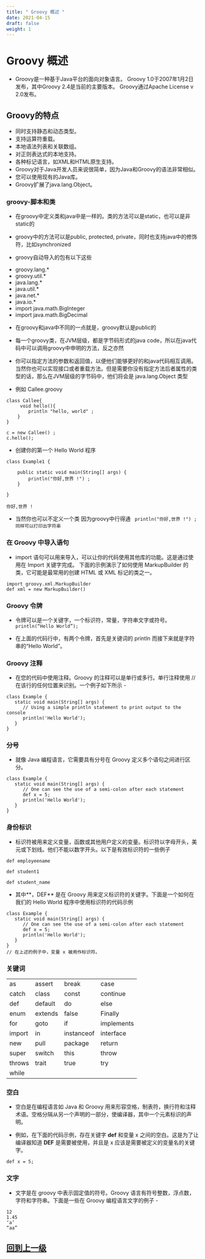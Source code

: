 ```yaml
---
title: " Groovy 概述 "
date: 2021-04-15
draft: false
weight: 1
---
```


# Groovy 概述

+ Groovy是一种基于Java平台的面向对象语言。 Groovy 1.0于2007年1月2日发布，其中Groovy 2.4是当前的主要版本。 Groovy通过Apache License v 2.0发布。

## Groovy的特点

+ 同时支持静态和动态类型。
+ 支持运算符重载。
+ 本地语法列表和关联数组。
+ 对正则表达式的本地支持。
+ 各种标记语言，如XML和HTML原生支持。
+ Groovy对于Java开发人员来说很简单，因为Java和Groovy的语法非常相似。
+ 您可以使用现有的Java库。
+ Groovy扩展了java.lang.Object。


###  groovy-脚本和类

+ 在groovy中定义类和java中是一样的。类的方法可以是static，也可以是非static的

+ groovy中的方法可以是public, protected, private，同时也支持java中的修饰符，比如synchronized

+ groovy自动导入的包有以下这些
* groovy.lang.*
* groovy.util.*
* java.lang.*
* java.util.*
* java.net.*
* java.io.* 
* import java.math.BigInteger 
* import java.math.BigDecimal

+ 在groovy和java中不同的一点就是，groovy默认是public的
+ 每一个groovy类，在JVM层级，都是字节码形式的java code，所以在java代码中可以调用groovy中申明的方法，反之亦然

+ 你可以指定方法的参数和返回值，以便他们能够更好的和java代码相互调用。当然你也可以实现接口或者重载方法。但是需要你没有指定方法后者属性的类型的话，那么在JVM层级的字节码中，他们将会是 java.lang.Object 类型

+ 例如 Callee.groovy

```
class Callee{
     void hello(){
        println "hello, world" ;
    }
}

c = new Callee() ;
c.hello();
```


+ 创建你的第一个 Hello World 程序

```
class Example1 {

    public static void main(String[] args) {
        println("你好,世界 !") ;
    }

}
```

`你好,世界 !`

+ 当然你也可以不定义一个类 因为groovy中行得通
` println("你好,世界 !") ;同样可以打印出字符串`

###  在 Groovy 中导入语句

* import 语句可以用来导入，可以让你的代码使用其他库的功能。这是通过使用在 Import 关键字完成。
下面的示例演示了如何使用 MarkupBuilder 的类，它可能是最常用的创建 HTML 或 XML 标记的类之一。

```
import groovy.xml.MarkupBuilder 
def xml = new MarkupBuilder() 
```

### Groovy 令牌

+ 令牌可以是一个关键字，一个标识符，常量，字符串文字或符号。
`println(“Hello World”);` 

+ 在上面的代码行中，有两个令牌，首先是关键词的 println 而接下来就是字符串的“Hello World”。

### Groovy 注释

 + 在您的代码中使用注释。Groovy 的注释可以是单行或多行。单行注释使用 // 在该行的任何位置来识别。一个例子如下所示 -


```
class Example {
   static void main(String[] args) {
      // Using a simple println statement to print output to the console
      println('Hello World');
   }
}
```

### 分号

+ 就像 Java 编程语言，它需要具有分号在 Groovy 定义多个语句之间进行区分。

```
class Example {
   static void main(String[] args) {
      // One can see the use of a semi-colon after each statement
      def x = 5;
      println('Hello World');  
   }
}
```



### 身份标识



+ 标识符被用来定义变量，函数或其他用户定义的变量。标识符以字母开头，美元或下划线。他们不能以数字开头。以下是有效标识符的一些例子 



```
def employeename  

def student1  

def student_name
```



+ 其中**，DEF** 是在 Groovy 用来定义标识符的关键字。下面是一个如何在我们的 Hello World 程序中使用标识符的代码示例

```
class Example {
   static void main(String[] args) {
      // One can see the use of a semi-colon after each statement
      def x = 5;
      println('Hello World'); 
   }
}
// 在上述的例子中，变量 x 被用作标识符。
```

###  关键词



<table><tbody><tr><td>as</td><td>assert</td><td>break</td><td>case</td></tr><tr><td>catch</td><td>class</td><td>const</td><td>continue</td></tr><tr><td>def</td><td>default</td><td>do</td><td>else</td></tr><tr><td>enum</td><td>extends</td><td>false</td><td>Finally</td></tr><tr><td>for</td><td>goto</td><td>if</td><td>implements</td></tr><tr><td>import</td><td>in</td><td>instanceof</td><td>interface</td></tr><tr><td>new</td><td>pull</td><td>package</td><td>return</td></tr><tr><td>super</td><td>switch</td><td>this</td><td>throw</td></tr><tr><td>throws</td><td>trait</td><td>true</td><td>try</td></tr><tr><td>while</td><td>&nbsp;</td><td>&nbsp;</td><td>&nbsp;</td></tr></tbody></table>

### 空白

+ 空白是在编程语言如 Java 和 Groovy 用来形容空格，制表符，换行符和注释术语。空格分隔从另一个声明的一部分，使编译器，其中一个元素标识的声明。

+ 例如，在下面的代码示例，存在关键字 **def** 和变量 x 之间的空白。这是为了让编译器知道 **DEF** 是需要被使用，并且是 x 应该是需要被定义的变量名的关键字。

```
def x = 5;
```



### 文字

+ 文字是在 groovy 中表示固定值的符号。Groovy 语言有符号整数，浮点数，字符和字符串。下面是一些在 Groovy 编程语言文字的例子 -

```
12 
1.45 
‘a’ 
“aa”
```



## [回到上一级](../)
